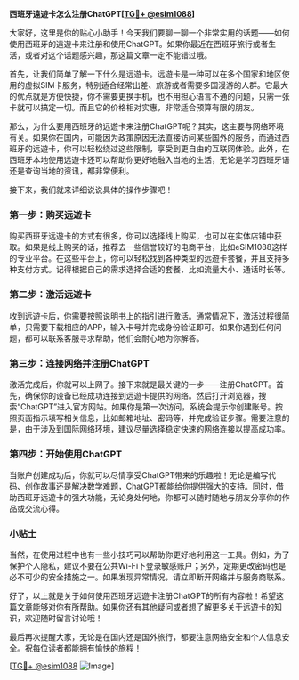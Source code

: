 **西班牙遠遊卡怎么注册ChatGPT[[TG💪+ @esim1088](https://t.me/s/esim1088)]**

大家好，这里是你的贴心小助手！今天我们要聊一聊一个非常实用的话题——如何使用西班牙的遠遊卡来注册和使用ChatGPT。如果你最近在西班牙旅行或者生活，或者对这个话题感兴趣，那这篇文章一定不能错过哦。

首先，让我们简单了解一下什么是远遊卡。远遊卡是一种可以在多个国家和地区使用的虚拟SIM卡服务，特别适合经常出差、旅游或者需要多国漫游的人群。它最大的优点就是方便快捷，你不需要更换手机，也不用担心语言不通的问题，只需一张卡就可以搞定一切。而且它的价格相对实惠，非常适合预算有限的朋友。

那么，为什么要用西班牙的远遊卡来注册ChatGPT呢？其实，这主要与网络环境有关。如果你在国内，可能因为政策原因无法直接访问某些国外的服务，而通过西班牙的远遊卡，你可以轻松绕过这些限制，享受到更自由的互联网体验。此外，在西班牙本地使用远遊卡还可以帮助你更好地融入当地的生活，无论是学习西班牙语还是查询当地的资讯，都非常便利。

接下来，我们就来详细说说具体的操作步骤吧！

### 第一步：购买远遊卡

购买西班牙远遊卡的方式有很多，你可以选择线上购买，也可以在实体店铺中获取。如果是线上购买的话，推荐去一些信誉较好的电商平台，比如eSIM1088这样的专业平台。在这些平台上，你可以轻松找到各种类型的远遊卡套餐，并且支持多种支付方式。记得根据自己的需求选择合适的套餐，比如流量大小、通话时长等。

### 第二步：激活远遊卡

收到远遊卡后，你需要按照说明书上的指引进行激活。通常情况下，激活过程很简单，只需要下载相应的APP，输入卡号并完成身份验证即可。如果你遇到任何问题，都可以联系客服寻求帮助，他们会耐心地为你解答。

### 第三步：连接网络并注册ChatGPT

激活完成后，你就可以上网了。接下来就是最关键的一步——注册ChatGPT。首先，确保你的设备已经成功连接到远遊卡提供的网络。然后打开浏览器，搜索“ChatGPT”进入官方网站。如果你是第一次访问，系统会提示你创建账号。按照页面指示填写相关信息，比如邮箱地址、密码等，并完成验证步骤。需要注意的是，由于涉及到国际网络环境，建议尽量选择稳定快速的网络连接以提高成功率。

### 第四步：开始使用ChatGPT

当账户创建成功后，你就可以尽情享受ChatGPT带来的乐趣啦！无论是编写代码、创作故事还是解决数学难题，ChatGPT都能给你提供强大的支持。同时，借助西班牙远遊卡的强大功能，无论身处何地，你都可以随时随地与朋友分享你的作品或交流心得。

### 小贴士

当然，在使用过程中也有一些小技巧可以帮助你更好地利用这一工具。例如，为了保护个人隐私，建议不要在公共Wi-Fi下登录敏感账户；另外，定期更改密码也是必不可少的安全措施之一。如果发现异常情况，请立即断开网络并与服务商联系。

好了，以上就是关于如何使用西班牙远遊卡注册ChatGPT的所有内容啦！希望这篇文章能够对你有所帮助。如果你还有其他疑问或者想了解更多关于远遊卡的知识，欢迎随时留言讨论哦！

最后再次提醒大家，无论是在国内还是国外旅行，都要注意网络安全和个人信息安全。祝每位读者都能拥有愉快的旅程！

[[TG💪+ @esim1088](https://t.me/s/esim1088) ![Image](https://i.postimg.cc/4NQfJmqS/Snipaste-2025-05-13-00-14-12.png)]